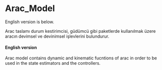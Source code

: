 # Arac_Model
English version is below.

Arac taslamı durum kestirimcisi, güdümcü gibi paketlerde kullanılmak üzere aracın devimsel ve devinimsel işlevlerini bulundurur.


#### English version

Arac model contains dynamic and kinematic fucntions of arac in order to be used in
the state estimators and the controllers.
